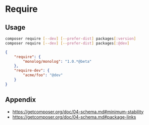 # Require

## Usage

```bash
composer require [--dev] [--prefer-dist] packages[:version]
composer require [--dev] [--prefer-dist] packages[:@dev]
```

```json
{
    "require": {
        "monolog/monolog": "1.0.*@beta"
    },
    "require-dev": {
        "acme/foo": "@dev"
    }
}
```

## Appendix

- https://getcomposer.org/doc/04-schema.md#minimum-stability
- https://getcomposer.org/doc/04-schema.md#package-links